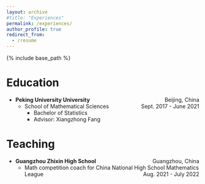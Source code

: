 ```yaml
---
layout: archive
#title: "Experiences"
permalink: /experiences/
author_profile: true
redirect_from:
  - /resume
---
```


{% include base_path %}

Education
======
* **Peking University University** <span style="float:right">Beijing, China</span>
  * School of Mathematical Sciences <span style="float:right">Sept. 2017 - June 2021</span>
    * Bachelor of Statistics
    * Advisor: Xiangzhong Fang

Teaching
======
* **Guangzhou Zhixin High School** <span style="float:right">Guangzhou, China</span>
  * Math competition coach for China National High School Mathematics League <span style="float:right">Aug. 2021 - July 2022</span>
